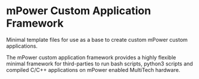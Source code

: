 # mPower Custom Application Framework

Minimal template files for use as a base to create custom mPower custom applications.

The mPower custom application framework provides a highly flexible minimal framework for third-parties to run bash scripts, python3 scripts and compiled C/C++ applications on mPower enabled MultiTech hardware.
